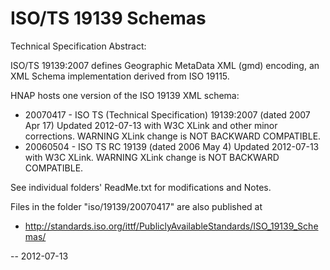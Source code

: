 # ISO/TS 19139 Schemas

Technical Specification Abstract:

ISO/TS 19139:2007 defines Geographic MetaData XML (gmd) encoding, an XML
Schema implementation derived from ISO 19115.

HNAP hosts one version of the ISO 19139 XML schema:

* 20070417 - ISO TS (Technical Specification) 19139:2007 (dated 2007 Apr 17)
  Updated 2012-07-13 with W3C XLink and other minor corrections.
  WARNING XLink change is NOT BACKWARD COMPATIBLE.
* 20060504 - ISO TS RC 19139 (dated 2006 May 4)
  Updated 2012-07-13 with W3C XLink.
  WARNING XLink change is NOT BACKWARD COMPATIBLE.

See individual folders' ReadMe.txt for modifications and Notes.

Files in the folder "iso/19139/20070417" are also published at
- http://standards.iso.org/ittf/PubliclyAvailableStandards/ISO_19139_Schemas/

-- 2012-07-13
